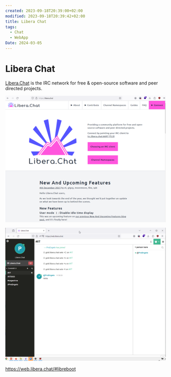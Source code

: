 ```yaml
---
created: 2023-09-18T20:39:00+02:00
modified: 2023-09-18T20:39:42+02:00
title: Libera Chat
tags:
  - Chat
  - WebApp
Date: 2024-03-05
---
```


# Libera Chat

[Libera.Chat](https://libera.chat) is the IRC network for free & open-source software and peer directed projects.

![](../_asset/2023-09-18_LiberaChat_image_1.png)


![](../_asset/2023-09-18_LiberaChat_image_2.png)

<https://web.libera.chat/#libreboot>
